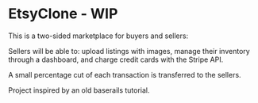 # EtsyClone - WIP

This is a two-sided marketplace for buyers and sellers:

Sellers will be able to:
 upload listings with images, 
 manage their inventory through a dashboard, and charge credit cards with the Stripe API. 

A small percentage cut of each transaction is transferred to the sellers.

Project inspired by an old baserails tutorial.

